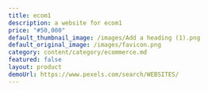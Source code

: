 ```yaml
---
title: ecom1
description: a website for ecom1
price: "#50,000"
default_thumbnail_image: /images/Add a heading (1).png
default_original_image: /images/favicon.png
category: content/category/ecommerce.md
featured: false
layout: product
demoUrl: https://www.pexels.com/search/WEBSITES/
---
```


